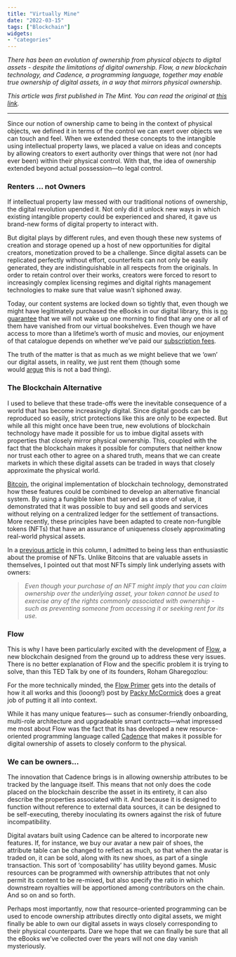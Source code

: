 ```yaml
---
title: "Virtually Mine"
date: "2022-03-15"
tags: ["Blockchain"]
widgets: 
- "categories"
---
```


*There has been an evolution of ownership from physical objects to digital assets - despite the limitations of digital ownership. Flow, a new blockchain technology, and Cadence, a programming language, together may enable true ownership of digital assets, in a way that mirrors physical ownership.*
<!--more-->

*This article was first published in The Mint. You can read the original at [this link](https://www.livemint.com/opinion/columns/digital-and-physical-ownership-have-begun-to-converge-11647361266261.html).*

---

Since our notion of ownership came to being in the context of physical objects, we defined it in terms of the control we can exert over objects we can touch and feel. When we extended these concepts to the intangible using intellectual property laws, we placed a value on ideas and concepts by allowing creators to exert authority over things that were not (nor had ever been) within their physical control. With that, the idea of ownership extended beyond actual possession—to legal control.

### Renters … not Owners

If intellectual property law messed with our traditional notions of ownership, the digital revolution upended it. Not only did it unlock new ways in which existing intangible property could be experienced and shared, it gave us brand-new forms of digital property to interact with.

But digital plays by different rules, and even though these new systems of creation and storage opened up a host of new opportunities for digital creators, monetization proved to be a challenge. Since digital assets can be replicated perfectly without effort, counterfeits can not only be easily generated, they are indistinguishable in all respects from the originals. In order to retain control over their works, creators were forced to resort to increasingly complex licensing regimes and digital rights management technologies to make sure that value wasn’t siphoned away.

Today, our content systems are locked down so tightly that, even though we might have legitimately purchased the eBooks in our digital library, this is [no guarantee](https://www.zdnet.com/article/why-amazon-is-within-its-rights-to-remove-access-to-your-kindle-books/) that we will not wake up one morning to find that any one or all of them have vanished from our virtual bookshelves. Even though we have access to more than a lifetime’s worth of music and movies, our enjoyment of that catalogue depends on whether we’ve paid our [subscription fees](https://www.theatlantic.com/health/archive/2022/03/why-subscriptions-are-hard-to-cancel/623885/).

The truth of the matter is that as much as we might believe that we ‘own’ our digital assets, in reality, we just rent them (though some would [argue](https://kk.org/thetechnium/better-than-own/) this is not a bad thing).

### The Blockchain Alternative

I used to believe that these trade-offs were the inevitable consequence of a world that has become increasingly digital. Since digital goods can be reproduced so easily, strict protections like this are only to be expected. But while all this might once have been true, new evolutions of blockchain technology have made it possible for us to imbue digital assets with properties that closely mirror physical ownership. This, coupled with the fact that the blockchain makes it possible for computers that neither know nor trust each other to agree on a shared truth, means that we can create markets in which these digital assets can be traded in ways that closely approximate the physical world.

[Bitcoin](https://bitcoin.org/bitcoin.pdf), the original implementation of blockchain technology, demonstrated how these features could be combined to develop an alternative financial system. By using a fungible token that served as a store of value, it demonstrated that it was possible to buy and sell goods and services without relying on a centralized ledger for the settlement of transactions. More recently, these principles have been adapted to create non-fungible tokens (NFTs) that have an assurance of uniqueness closely approximating real-world physical assets.

In a [previous article](/06/april/2021/non-fungible-tokens/) in this column, I admitted to being less than enthusiastic about the promise of NFTs. Unlike Bitcoins that are valuable assets in themselves, I pointed out that most NFTs simply link underlying assets with owners:

> *Even though your purchase of an NFT might imply that you can claim ownership over the underlying asset, your token cannot be used to exercise any of the rights commonly associated with ownership - such as preventing someone from accessing it or seeking rent for its use.*

### Flow

This is why I have been particularly excited with the development of [Flow](https://www.onflow.org/), a new blockchain designed from the ground up to address these very issues. There is no better explanation of Flow and the specific problem it is trying to solve, than this TED Talk by one of its founders, Roham Gharegozlou:

For the more technically minded, the [Flow Primer](https://www.onflow.org/primer) gets into the details of how it all works and this (looong!) post by [Packy McCormick](https://www.notboring.co/p/flow-the-normie-blockchain?s=r) does a great job of putting it all into context.

While it has many unique features— such as consumer-friendly onboarding, multi-role architecture and upgradeable smart contracts—what impressed me most about Flow was the fact that its has developed a new resource-oriented programming language called [Cadence](https://github.com/onflow/cadence) that makes it possible for digital ownership of assets to closely conform to the physical.

### We can be owners…

The innovation that Cadence brings is in allowing ownership attributes to be tracked by the language itself. This means that not only does the code placed on the blockchain describe the asset in its entirety, it can also describe the properties associated with it. And because it is designed to function without reference to external data sources, it can be designed to be self-executing, thereby inoculating its owners against the risk of future incompatibility.

Digital avatars built using Cadence can be altered to incorporate new features. If, for instance, we buy our avatar a new pair of shoes, the attribute table can be changed to reflect as much, so that when the avatar is traded on, it can be sold, along with its new shoes, as part of a single transaction. This sort of ‘composability’ has utility beyond games. Music resources can be programmed with ownership attributes that not only permit its content to be re-mixed, but also specify the ratio in which downstream royalties will be apportioned among contributors on the chain. And so on and so forth.

Perhaps most importantly, now that resource-oriented programming can be used to encode ownership attributes directly onto digital assets, we might finally be able to own our digital assets in ways closely corresponding to their physical counterparts. Dare we hope that we can finally be sure that all the eBooks we’ve collected over the years will not one day vanish mysteriously.

